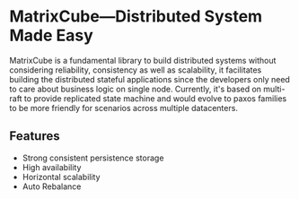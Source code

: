 # MatrixCube—Distributed System Made Easy

MatrixCube is a fundamental library to build distributed systems without considering reliability, consistency as well as scalability, it facilitates building the distributed stateful applications since the developers only need to care about business logic on single node. Currently, it's based on multi-raft to provide replicated state machine and would evolve to paxos families to be more friendly for scenarios across multiple datacenters.

## Features
* Strong consistent persistence storage
* High availability
* Horizontal scalability
* Auto Rebalance

